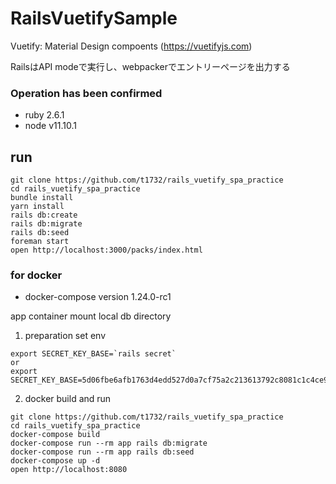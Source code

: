 # RailsVuetifySample

Vuetify: Material Design compoents (https://vuetifyjs.com)

RailsはAPI modeで実行し、webpackerでエントリーページを出力する

### Operation has been confirmed

* ruby 2.6.1
* node v11.10.1

## run

```
git clone https://github.com/t1732/rails_vuetify_spa_practice
cd rails_vuetify_spa_practice
bundle install
yarn install
rails db:create
rails db:migrate
rails db:seed
foreman start
open http://localhost:3000/packs/index.html
```

### for docker

* docker-compose version 1.24.0-rc1

app container mount local db directory


1. preparation set env

```
export SECRET_KEY_BASE=`rails secret`
or
export SECRET_KEY_BASE=5d06fbe6afb1763d4edd527d0a7cf75a2c213613792c8081c1c4ce9af60b07d62e69b12f3666a7a07c54235f2d2ec40055f4268830e766b8dbf4577b132476b7
```

2. docker build and run

```
git clone https://github.com/t1732/rails_vuetify_spa_practice
cd rails_vuetify_spa_practice
docker-compose build
docker-compose run --rm app rails db:migrate
docker-compose run --rm app rails db:seed
docker-compose up -d
open http://localhost:8080
```
